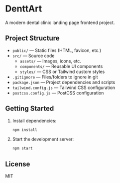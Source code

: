 # DenttArt

A modern dental clinic landing page frontend project.

## Project Structure

- `public/` — Static files (HTML, favicon, etc.)
- `src/` — Source code
  - `assets/` — Images, icons, etc.
  - `components/` — Reusable UI components
  - `styles/` — CSS or Tailwind custom styles
- `.gitignore` — Files/folders to ignore in git
- `package.json` — Project dependencies and scripts
- `tailwind.config.js` — Tailwind CSS configuration
- `postcss.config.js` — PostCSS configuration

## Getting Started

1. Install dependencies:
   ```sh
   npm install
   ```
2. Start the development server:
   ```sh
   npm start
   ```

## License

MIT
